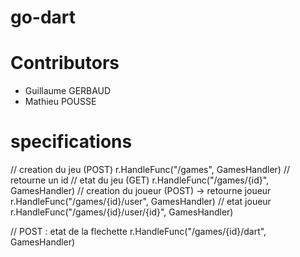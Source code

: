 # go-dart

# Contributors

 - Guillaume GERBAUD
 - Mathieu POUSSE

# specifications

// creation du jeu (POST)
r.HandleFunc("/games", GamesHandler) // retourne un id
// etat du jeu (GET)
r.HandleFunc("/games/{id}", GamesHandler)
// creation du joueur (POST) -> retourne joueur
r.HandleFunc("/games/{id}/user", GamesHandler)
// etat joueur
r.HandleFunc("/games/{id}/user/{id}", GamesHandler)

// POST : etat de la flechette
r.HandleFunc("/games/{id}/dart", GamesHandler)
